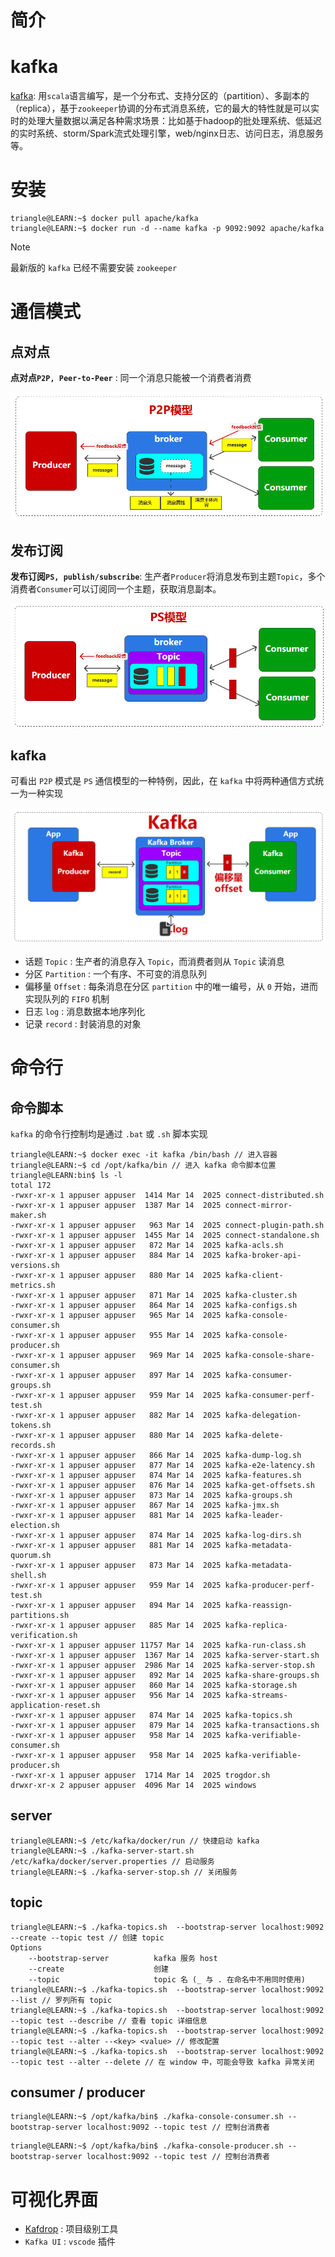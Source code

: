 # 简介



# kafka

[kafka](https://kafka.apache.org/): 用`scala`语言编写，是一个分布式、支持分区的（partition）、多副本的（replica），基于`zookeeper`协调的分布式消息系统，它的最大的特性就是可以实时的处理大量数据以满足各种需求场景：比如基于hadoop的批处理系统、低延迟的实时系统、storm/Spark流式处理引擎，web/nginx日志、访问日志，消息服务等。

# 安装

```term
triangle@LEARN:~$ docker pull apache/kafka
triangle@LEARN:~$ docker run -d --name kafka -p 9092:9092 apache/kafka
```

> [!note]
> 最新版的 `kafka` 已经不需要安装 `zookeeper`

# 通信模式

## 点对点

**点对点`P2P, Peer-to-Peer`** : 同一个消息只能被一个消费者消费

![alt](../../image/kafka/message_p2p.png)


## 发布订阅

**发布订阅`PS, publish/subscribe`**: 生产者`Producer`将消息发布到主题`Topic`，多个消费者`Consumer`可以订阅同一个主题，获取消息副本。

![alt](../../image/kafka/message_ps.png)


## kafka

可看出 `P2P` 模式是 `PS` 通信模型的一种特例，因此，在 `kafka` 中将两种通信方式统一为一种实现

![alt](../../image/kafka/message_kafka.png)

- 话题 `Topic` : 生产者的消息存入 `Topic`，而消费者则从 `Topic` 读消息
- 分区 `Partition` : 一个有序、不可变的消息队列
- 偏移量 `Offset` : 每条消息在分区 `partition` 中的唯一编号，从 `0` 开始，进而实现队列的 `FIFO` 机制
- 日志 `log` : 消息数据本地序列化
- 记录 `record` : 封装消息的对象


# 命令行

## 命令脚本

`kafka` 的命令行控制均是通过 `.bat` 或 `.sh` 脚本实现

```term
triangle@LEARN:~$ docker exec -it kafka /bin/bash // 进入容器
triangle@LEARN:~$ cd /opt/kafka/bin // 进入 kafka 命令脚本位置
triangle@LEARN:bin$ ls -l
total 172
-rwxr-xr-x 1 appuser appuser  1414 Mar 14  2025 connect-distributed.sh
-rwxr-xr-x 1 appuser appuser  1387 Mar 14  2025 connect-mirror-maker.sh
-rwxr-xr-x 1 appuser appuser   963 Mar 14  2025 connect-plugin-path.sh
-rwxr-xr-x 1 appuser appuser  1455 Mar 14  2025 connect-standalone.sh
-rwxr-xr-x 1 appuser appuser   872 Mar 14  2025 kafka-acls.sh
-rwxr-xr-x 1 appuser appuser   884 Mar 14  2025 kafka-broker-api-versions.sh
-rwxr-xr-x 1 appuser appuser   880 Mar 14  2025 kafka-client-metrics.sh
-rwxr-xr-x 1 appuser appuser   871 Mar 14  2025 kafka-cluster.sh
-rwxr-xr-x 1 appuser appuser   864 Mar 14  2025 kafka-configs.sh
-rwxr-xr-x 1 appuser appuser   965 Mar 14  2025 kafka-console-consumer.sh
-rwxr-xr-x 1 appuser appuser   955 Mar 14  2025 kafka-console-producer.sh
-rwxr-xr-x 1 appuser appuser   969 Mar 14  2025 kafka-console-share-consumer.sh
-rwxr-xr-x 1 appuser appuser   897 Mar 14  2025 kafka-consumer-groups.sh
-rwxr-xr-x 1 appuser appuser   959 Mar 14  2025 kafka-consumer-perf-test.sh
-rwxr-xr-x 1 appuser appuser   882 Mar 14  2025 kafka-delegation-tokens.sh
-rwxr-xr-x 1 appuser appuser   880 Mar 14  2025 kafka-delete-records.sh
-rwxr-xr-x 1 appuser appuser   866 Mar 14  2025 kafka-dump-log.sh
-rwxr-xr-x 1 appuser appuser   877 Mar 14  2025 kafka-e2e-latency.sh
-rwxr-xr-x 1 appuser appuser   874 Mar 14  2025 kafka-features.sh
-rwxr-xr-x 1 appuser appuser   876 Mar 14  2025 kafka-get-offsets.sh
-rwxr-xr-x 1 appuser appuser   873 Mar 14  2025 kafka-groups.sh
-rwxr-xr-x 1 appuser appuser   867 Mar 14  2025 kafka-jmx.sh
-rwxr-xr-x 1 appuser appuser   881 Mar 14  2025 kafka-leader-election.sh
-rwxr-xr-x 1 appuser appuser   874 Mar 14  2025 kafka-log-dirs.sh
-rwxr-xr-x 1 appuser appuser   881 Mar 14  2025 kafka-metadata-quorum.sh
-rwxr-xr-x 1 appuser appuser   873 Mar 14  2025 kafka-metadata-shell.sh
-rwxr-xr-x 1 appuser appuser   959 Mar 14  2025 kafka-producer-perf-test.sh
-rwxr-xr-x 1 appuser appuser   894 Mar 14  2025 kafka-reassign-partitions.sh
-rwxr-xr-x 1 appuser appuser   885 Mar 14  2025 kafka-replica-verification.sh
-rwxr-xr-x 1 appuser appuser 11757 Mar 14  2025 kafka-run-class.sh
-rwxr-xr-x 1 appuser appuser  1367 Mar 14  2025 kafka-server-start.sh
-rwxr-xr-x 1 appuser appuser  2986 Mar 14  2025 kafka-server-stop.sh
-rwxr-xr-x 1 appuser appuser   892 Mar 14  2025 kafka-share-groups.sh
-rwxr-xr-x 1 appuser appuser   860 Mar 14  2025 kafka-storage.sh
-rwxr-xr-x 1 appuser appuser   956 Mar 14  2025 kafka-streams-application-reset.sh
-rwxr-xr-x 1 appuser appuser   874 Mar 14  2025 kafka-topics.sh
-rwxr-xr-x 1 appuser appuser   879 Mar 14  2025 kafka-transactions.sh
-rwxr-xr-x 1 appuser appuser   958 Mar 14  2025 kafka-verifiable-consumer.sh
-rwxr-xr-x 1 appuser appuser   958 Mar 14  2025 kafka-verifiable-producer.sh
-rwxr-xr-x 1 appuser appuser  1714 Mar 14  2025 trogdor.sh
drwxr-xr-x 2 appuser appuser  4096 Mar 14  2025 windows
```

## server

```term
triangle@LEARN:~$ /etc/kafka/docker/run // 快捷启动 kafka
triangle@LEARN:~$ ./kafka-server-start.sh /etc/kafka/docker/server.properties // 启动服务
triangle@LEARN:~$ ./kafka-server-stop.sh // 关闭服务
```

## topic


```term
triangle@LEARN:~$ ./kafka-topics.sh  --bootstrap-server localhost:9092 --create --topic test // 创建 topic
Options
    --bootstrap-server          kafka 服务 host
    --create                    创建
    --topic                     topic 名 (_ 与 . 在命名中不用同时使用)
triangle@LEARN:~$ ./kafka-topics.sh  --bootstrap-server localhost:9092 --list // 罗列所有 topic
triangle@LEARN:~$ ./kafka-topics.sh  --bootstrap-server localhost:9092 --topic test --describe // 查看 topic 详细信息
triangle@LEARN:~$ ./kafka-topics.sh  --bootstrap-server localhost:9092 --topic test --alter --<key> <value> // 修改配置
triangle@LEARN:~$ ./kafka-topics.sh  --bootstrap-server localhost:9092 --topic test --alter --delete // 在 window 中，可能会导致 kafka 异常关闭
```

## consumer / producer

```term
triangle@LEARN:~$ /opt/kafka/bin$ ./kafka-console-consumer.sh --bootstrap-server localhost:9092 --topic test // 控制台消费者
```

```term
triangle@LEARN:~$ /opt/kafka/bin$ ./kafka-console-producer.sh --bootstrap-server localhost:9092 --topic test // 控制台消费者
```


# 可视化界面

- [Kafdrop](https://kafdrop.com/) : 项目级别工具
- `Kafka UI` :  `vscode` 插件



